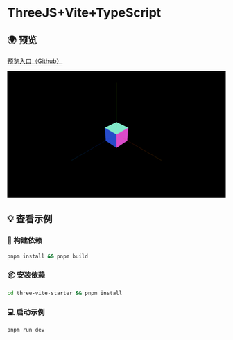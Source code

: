 # ThreeJS+Vite+TypeScript

 ## 🌍 预览

[预览入口（Github）](https://liamwu50.github.io/three-vite-starter)

![banner](https://raw.githubusercontent.com/LiamWu50/three-vite-starter/main/public/banner.png)

## 💡 查看示例

### 🔨 构建依赖

```bash
pnpm install && pnpm build
```

### 📦 安装依赖

```bash
cd three-vite-starter && pnpm install
```

### 💻 启动示例

```bash
pnpm run dev
```
